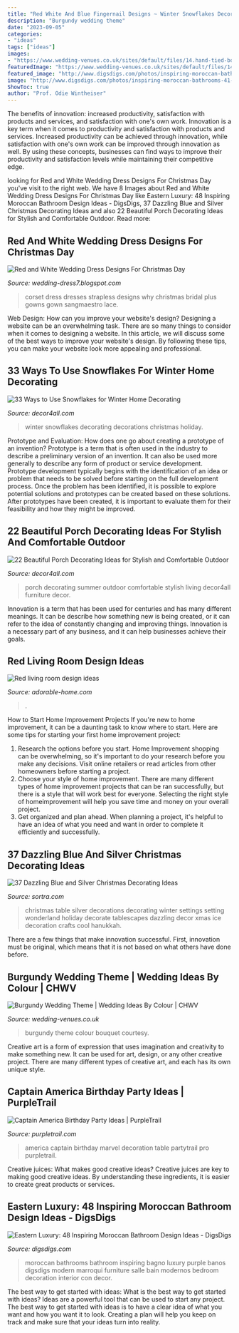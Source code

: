 ```yaml
---
title: "Red White And Blue Fingernail Designs ~ Winter Snowflakes Decorating Decorations Christmas Holiday"
description: "Burgundy wedding theme"
date: "2023-09-05"
categories:
- "ideas"
tags: ["ideas"]
images:
- "https://www.wedding-venues.co.uk/sites/default/files/14.hand-tied-bouquet-bestbouquet-wedding-ideas-by-colour-burgundy.jpg"
featuredImage: "https://www.wedding-venues.co.uk/sites/default/files/14.hand-tied-bouquet-bestbouquet-wedding-ideas-by-colour-burgundy.jpg"
featured_image: "http://www.digsdigs.com/photos/inspiring-moroccan-bathrooms-41-554x739.jpg"
image: "http://www.digsdigs.com/photos/inspiring-moroccan-bathrooms-41-554x739.jpg"
ShowToc: true
author: "Prof. Odie Wintheiser"
---
```



The benefits of innovation: increased productivity, satisfaction with products and services, and satisfaction with one's own work.
Innovation is a key term when it comes to productivity and satisfaction with products and services. Increased productivity can be achieved through innovation, while satisfaction with one's own work can be improved through innovation as well. By using these concepts, businesses can find ways to improve their productivity and satisfaction levels while maintaining their competitive edge.

	

		
looking for Red and White Wedding Dress Designs For Christmas Day you've visit to the right web. We have 8 Images about Red and White Wedding Dress Designs For Christmas Day like Eastern Luxury: 48 Inspiring Moroccan Bathroom Design Ideas - DigsDigs, 37 Dazzling Blue and Silver Christmas Decorating Ideas and also 22 Beautiful Porch Decorating Ideas for Stylish and Comfortable Outdoor. Read more:
		
    
## Red And White Wedding Dress Designs For Christmas Day

<img loading=lazy src="http://2.bp.blogspot.com/-LvVy-EQd_Vw/TyrEmphDciI/AAAAAAAABEU/vBZyJqot8iU/s1600/Red-and-white-wedding-dress-11.jpg" onerror="this.onerror=null;this.src='https://tse1.mm.bing.net/th?id=OIP.SiKPDRsRvmTNUmpFvYT1hgHaKX&amp;pid=15.1';" alt="Red and White Wedding Dress Designs For Christmas Day">

_Source: wedding-dress7.blogspot.com_

>corset dress dresses strapless designs why christmas bridal plus gowns gown sangmaestro lace. 

	

Web Design: How can you improve your website's design?
Designing a website can be an overwhelming task. There are so many things to consider when it comes to designing a website. In this article, we will discuss some of the best ways to improve your website's design. By following these tips, you can make your website look more appealing and professional.

    
## 33 Ways To Use Snowflakes For Winter Home Decorating

<img loading=lazy src="https://decor4all.com/wp-content/uploads/2013/12/snowflakes-holiday-decorations-winter-decorating-ideas-20.jpg" onerror="this.onerror=null;this.src='https://tse4.mm.bing.net/th?id=OIP.nPCTufA5Y1IM1z_4a_j3WQAAAA&amp;pid=15.1';" alt="33 Ways to Use Snowflakes for Winter Home Decorating">

_Source: decor4all.com_

>winter snowflakes decorating decorations christmas holiday. 

	

Prototype and Evaluation: How does one go about creating a prototype of an invention?
Prototype is a term that is often used in the industry to describe a preliminary version of an invention. It can also be used more generally to describe any form of product or service development. Prototype development typically begins with the identification of an idea or problem that needs to be solved before starting on the full development process. Once the problem has been identified, it is possible to explore potential solutions and prototypes can be created based on these solutions. After prototypes have been created, it is important to evaluate them for their feasibility and how they might be improved.

    
## 22 Beautiful Porch Decorating Ideas For Stylish And Comfortable Outdoor

<img loading=lazy src="http://www.decor4all.com/wp-content/uploads/2013/05/porch-decorating-outdoor-furniture-summer-home-decor-17.jpg" onerror="this.onerror=null;this.src='https://tse4.mm.bing.net/th?id=OIP.BrVgBC1COXHctEmBopUnJAHaK5&amp;pid=15.1';" alt="22 Beautiful Porch Decorating Ideas for Stylish and Comfortable Outdoor">

_Source: decor4all.com_

>porch decorating summer outdoor comfortable stylish living decor4all furniture decor. 

	

Innovation is a term that has been used for centuries and has many different meanings. It can be describe how something new is being created, or it can refer to the idea of constantly changing and improving things. Innovation is a necessary part of any business, and it can help businesses achieve their goals.

    
## Red Living Room Design Ideas

<img loading=lazy src="https://adorable-home.com/wp-content/gallery/red-living-room-design-ideas/red-living-room-design-ideas-4.jpg" onerror="this.onerror=null;this.src='https://tse4.mm.bing.net/th?id=OIP.qEtSGrbQtZdX_manp6MywgHaFj&amp;pid=15.1';" alt="Red living room design ideas">

_Source: adorable-home.com_

>. 

	

How to Start Home Improvement Projects
If you're new to home improvement, it can be a daunting task to know where to start. Here are some tips for starting your first home improvement project: 
1. Research the options before you start. Home Improvement shopping can be overwhelming, so it's important to do your research before you make any decisions. Visit online retailers or read articles from other homeowners before starting a project. 
2. Choose your style of home improvement. There are many different types of home improvement projects that can be ran successfully, but there is a style that will work best for everyone. Selecting the right style of homeimprovement will help you save time and money on your overall project. 
3. Get organized and plan ahead. When planning a project, it's helpful to have an idea of what you need and want in order to complete it efficiently and successfully.

    
## 37 Dazzling Blue And Silver Christmas Decorating Ideas

<img loading=lazy src="https://www.sortra.com/wp-content/uploads/2014/12/christmas-silver-blue-decor18.jpg" onerror="this.onerror=null;this.src='https://tse3.mm.bing.net/th?id=OIP.we-7GqP-GrvBTAXy-FH_gAAAAA&amp;pid=15.1';" alt="37 Dazzling Blue and Silver Christmas Decorating Ideas">

_Source: sortra.com_

>christmas table silver decorations decorating winter settings setting wonderland holiday decorate tablescapes dazzling decor xmas ice decoration crafts cool hanukkah. 

	

There are a few things that make innovation successful. First, innovation must be original, which means that it is not based on what others have done before.

    
## Burgundy Wedding Theme | Wedding Ideas By Colour | CHWV

<img loading=lazy src="https://www.wedding-venues.co.uk/sites/default/files/14.hand-tied-bouquet-bestbouquet-wedding-ideas-by-colour-burgundy.jpg" onerror="this.onerror=null;this.src='https://tse2.mm.bing.net/th?id=OIP.voQGEddTSq9jb-njefuQIAHaLH&amp;pid=15.1';" alt="Burgundy Wedding Theme | Wedding Ideas By Colour | CHWV">

_Source: wedding-venues.co.uk_

>burgundy theme colour bouquet courtesy. 

	

Creative art is a form of expression that uses imagination and creativity to make something new. It can be used for art, design, or any other creative project. There are many different types of creative art, and each has its own unique style.

    
## Captain America Birthday Party Ideas | PurpleTrail

<img loading=lazy src="https://partytrail.s3.amazonaws.com/partytrail/wp-content/uploads/2013/06/capnamericaflickr.jpg" onerror="this.onerror=null;this.src='https://tse4.mm.bing.net/th?id=OIP.zNId77DR953IP1dUZx8dgAHaFl&amp;pid=15.1';" alt="Captain America Birthday Party Ideas | PurpleTrail">

_Source: purpletrail.com_

>america captain birthday marvel decoration table partytrail pro purpletrail. 

	

Creative juices: What makes good creative ideas?
Creative juices are key to making good creative ideas. By understanding these ingredients, it is easier to create great products or services.

    
## Eastern Luxury: 48 Inspiring Moroccan Bathroom Design Ideas - DigsDigs

<img loading=lazy src="http://www.digsdigs.com/photos/inspiring-moroccan-bathrooms-41-554x739.jpg" onerror="this.onerror=null;this.src='https://tse4.mm.bing.net/th?id=OIP.nEXLn6XvexFU9uVYO14reQHaJ4&amp;pid=15.1';" alt="Eastern Luxury: 48 Inspiring Moroccan Bathroom Design Ideas - DigsDigs">

_Source: digsdigs.com_

>moroccan bathrooms bathroom inspiring bagno luxury purple banos digsdigs modern marroqui furniture salle bain modernos bedroom decoration interior con decor. 

	

The best way to get started with ideas: What is the best way to get started with ideas?
Ideas are a powerful tool that can be used to start any project. The best way to get started with ideas is to have a clear idea of what you want and how you want it to look. Creating a plan will help you keep on track and make sure that your ideas turn into reality.

